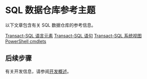 <properties
   pageTitle="SQL 数据仓库参考主题 | Azure"
   description="SQL 数据仓库的参考内容链接。"
   services="sql-data-warehouse"
   documentationCenter="NA"
   authors="barbkess"
   manager="jhubbard"
   editor=""/>

<tags
   ms.service="sql-data-warehouse"
   ms.date="08/08/2016"
   wacn.date="09/26/2016"/>

# SQL 数据仓库参考主题

以下文章包含有关 SQL 数据仓库的参考信息。

[Transact-SQL 语言元素][]
[Transact-SQL 语句][]
[Transact-SQL 系统视图][]
[PowerShell cmdlets][]



## 后续步骤
有关开发信息，请参阅[开发概述][]。

<!--Image references-->

<!--Article references-->
[开发概述]: /documentation/articles/sql-data-warehouse-overview-develop/
[Transact-SQL 语言元素]: /documentation/articles/sql-data-warehouse-reference-tsql-language-elements/
[Transact-SQL 语句]: /documentation/articles/sql-data-warehouse-reference-tsql-statements/
[Transact-SQL 系统视图]: /documentation/articles/sql-data-warehouse-reference-tsql-system-views/
[PowerShell cmdlets]: /documentation/articles/sql-data-warehouse-reference-powershell-cmdlets/


<!--MSDN references-->

<!---HONumber=Mooncake_0808_2016-->